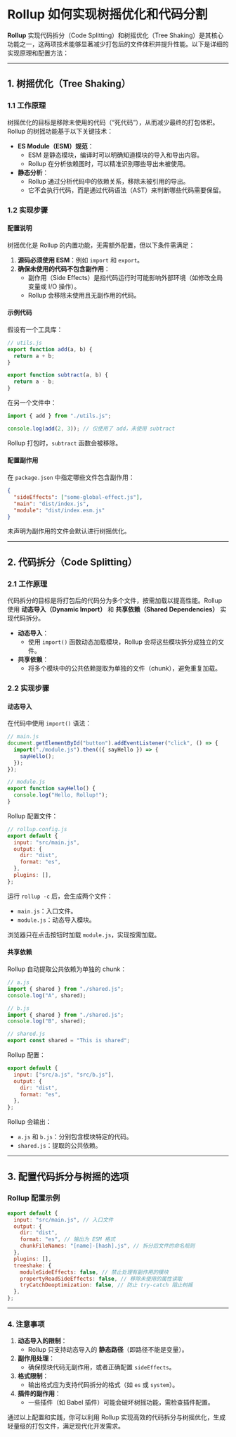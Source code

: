 # Rollup 如何实现树摇优化和代码分割

**Rollup** 实现代码拆分（Code Splitting）和树摇优化（Tree Shaking）是其核心功能之一，这两项技术能够显著减少打包后的文件体积并提升性能。以下是详细的实现原理和配置方法：

---

## **1. 树摇优化（Tree Shaking）**

### **1.1 工作原理**

树摇优化的目标是移除未使用的代码（“死代码”），从而减少最终的打包体积。Rollup 的树摇功能基于以下关键技术：

- **ES Module（ESM）规范**：
  - ESM 是静态模块，编译时可以明确知道模块的导入和导出内容。
  - Rollup 在分析依赖图时，可以精准识别哪些导出未被使用。
- **静态分析**：
  - Rollup 通过分析代码中的依赖关系，移除未被引用的导出。
  - 它不会执行代码，而是通过代码语法（AST）来判断哪些代码需要保留。

### **1.2 实现步骤**

#### **配置说明**

树摇优化是 Rollup 的内置功能，无需额外配置，但以下条件需满足：

1. **源码必须使用 ESM**：例如 `import` 和 `export`。
2. **确保未使用的代码不包含副作用**：
   - 副作用（Side Effects）是指代码运行时可能影响外部环境（如修改全局变量或 I/O 操作）。
   - Rollup 会移除未使用且无副作用的代码。

#### **示例代码**

假设有一个工具库：

```javascript
// utils.js
export function add(a, b) {
  return a + b;
}

export function subtract(a, b) {
  return a - b;
}
```

在另一个文件中：

```javascript
import { add } from "./utils.js";

console.log(add(2, 3)); // 仅使用了 add，未使用 subtract
```

Rollup 打包时，`subtract` 函数会被移除。

#### **配置副作用**

在 `package.json` 中指定哪些文件包含副作用：

```json
{
  "sideEffects": ["some-global-effect.js"],
  "main": "dist/index.js",
  "module": "dist/index.esm.js"
}
```

未声明为副作用的文件会默认进行树摇优化。

---

## **2. 代码拆分（Code Splitting）**

### **2.1 工作原理**

代码拆分的目标是将打包后的代码分为多个文件，按需加载以提高性能。Rollup 使用 **动态导入（Dynamic Import）** 和 **共享依赖（Shared Dependencies）** 实现代码拆分。

- **动态导入**：
  - 使用 `import()` 函数动态加载模块，Rollup 会将这些模块拆分成独立的文件。
- **共享依赖**：
  - 将多个模块中的公共依赖提取为单独的文件（chunk），避免重复加载。

### **2.2 实现步骤**

#### **动态导入**

在代码中使用 `import()` 语法：

```javascript
// main.js
document.getElementById("button").addEventListener("click", () => {
  import("./module.js").then(({ sayHello }) => {
    sayHello();
  });
});

// module.js
export function sayHello() {
  console.log("Hello, Rollup!");
}
```

Rollup 配置文件：

```javascript
// rollup.config.js
export default {
  input: "src/main.js",
  output: {
    dir: "dist",
    format: "es",
  },
  plugins: [],
};
```

运行 `rollup -c` 后，会生成两个文件：

- `main.js`：入口文件。
- `module.js`：动态导入模块。

浏览器只在点击按钮时加载 `module.js`，实现按需加载。

#### **共享依赖**

Rollup 自动提取公共依赖为单独的 chunk：

```javascript
// a.js
import { shared } from "./shared.js";
console.log("A", shared);

// b.js
import { shared } from "./shared.js";
console.log("B", shared);

// shared.js
export const shared = "This is shared";
```

Rollup 配置：

```javascript
export default {
  input: ["src/a.js", "src/b.js"],
  output: {
    dir: "dist",
    format: "es",
  },
};
```

Rollup 会输出：

- `a.js` 和 `b.js`：分别包含模块特定的代码。
- `shared.js`：提取的公共依赖。

---

## **3. 配置代码拆分与树摇的选项**

### **Rollup 配置示例**

```javascript
export default {
  input: "src/main.js", // 入口文件
  output: {
    dir: "dist",
    format: "es", // 输出为 ESM 格式
    chunkFileNames: "[name]-[hash].js", // 拆分后文件的命名规则
  },
  plugins: [],
  treeshake: {
    moduleSideEffects: false, // 禁止处理有副作用的模块
    propertyReadSideEffects: false, // 移除未使用的属性读取
    tryCatchDeoptimization: false, // 防止 try-catch 阻止树摇
  },
};
```

---

### **4. 注意事项**

1. **动态导入的限制**：
   - Rollup 只支持动态导入的 **静态路径**（即路径不能是变量）。
2. **副作用处理**：
   - 确保模块代码无副作用，或者正确配置 `sideEffects`。
3. **格式限制**：
   - 输出格式应为支持代码拆分的格式（如 `es` 或 `system`）。
4. **插件的副作用**：
   - 一些插件（如 Babel 插件）可能会破坏树摇功能，需检查插件配置。

通过以上配置和实践，你可以利用 Rollup 实现高效的代码拆分与树摇优化，生成轻量级的打包文件，满足现代化开发需求。
